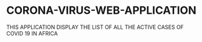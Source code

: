 # CORONA-VIRUS-WEB-APPLICATION
THIS APPLICATION DISPLAY THE LIST OF ALL THE ACTIVE CASES OF COVID 19 IN AFRICA 
